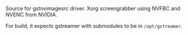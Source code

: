 Source for gstnvimagesrc driver. Xorg screengrabber using NVFBC and NVENC from NVIDIA.

For build, it expects gstreamer with submodules to be in `/opt/gstreamer`.
